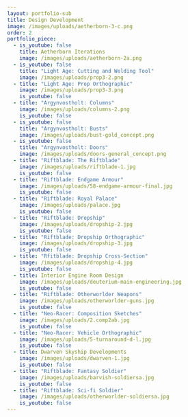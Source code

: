 ```yaml
---
layout: portfolio-sub
title: Design Development
image: /images/uploads/aetherborn-3-c.png
order: 2
portfolio_piece:
  - is_youtube: false
    title: Aetherborn Iterations
    image: /images/uploads/aetherborn-2a.png
  - is_youtube: false
    title: "Light Age: Cutting and Welding Tool"
    image: /images/uploads/prop3-2.png
  - title: "Light Age: Prop Orthographic"
    image: /images/uploads/prop3-3.png
    is_youtube: false
  - title: "Argynvostholt: Columns"
    image: /images/uploads/columns-2.png
    is_youtube: false
  - is_youtube: false
    title: "Argynvostholt: Busts"
    image: /images/uploads/bust-gold_concept.png
  - is_youtube: false
    title: "Argynvostholt: Doors"
    image: /images/uploads/doors-general_concept.png
  - title: "Riftblade: The Riftblade"
    image: /images/uploads/riftblade-1.jpg
    is_youtube: false
  - title: "Riftblade: Endgame Armour"
    image: /images/uploads/58-endgame-armour-final.jpg
    is_youtube: false
  - title: "Riftblade: Royal Palace"
    image: /images/uploads/palace.jpg
    is_youtube: false
  - title: "Riftblade: Dropship"
    image: /images/uploads/dropship-2.jpg
    is_youtube: false
  - title: "Riftblade: Dropship Orthographic"
    image: /images/uploads/dropship-3.jpg
    is_youtube: false
  - title: "Rfitblade: Dropship Cross-Section"
    image: /images/uploads/dropship-4.jpg
    is_youtube: false
  - title: Interior Engine Room Design
    image: /images/uploads/deuterium-main-engineering.jpg
    is_youtube: false
  - title: "Riftblade: Otherworlder Weapons"
    image: /images/uploads/otherworlder-guns.jpg
    is_youtube: false
  - title: "Neo-Racer: Composition Sketches"
    image: /images/uploads/2.comp2ab.jpg
    is_youtube: false
  - title: "Neo-Racer: Vehicle Orthographic"
    image: /images/uploads/5-turnaround-d-l.jpg
    is_youtube: false
  - title: Dwarven Skyship Developments
    image: /images/uploads/dwarven-1.jpg
    is_youtube: false
  - title: "Riftblade: Fantasy Soldier"
    image: /images/uploads/barvish-soldiersa.jpg
    is_youtube: false
  - title: "Riftblade: Sci-fi Soldier"
    image: /images/uploads/otherworlder-soldiersa.jpg
    is_youtube: false
---
```

